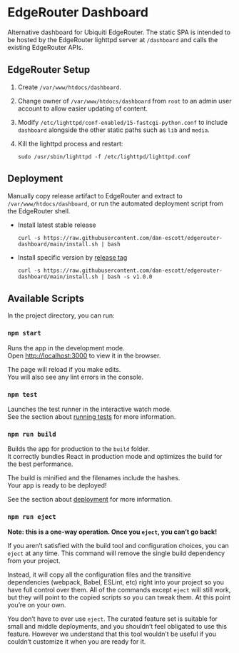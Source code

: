 

# EdgeRouter Dashboard

Alternative dashboard for Ubiquiti EdgeRouter. The static SPA is intended to be hosted by the EdgeRouter lighttpd server at `/dashboard` and calls the existing EdgeRouter APIs.

## EdgeRouter Setup

1. Create `/var/www/htdocs/dashboard`.
2. Change owner of `/var/www/htdocs/dashboard` from `root` to an admin user account to allow easier updating of content.
3. Modify `/etc/lighttpd/conf-enabled/15-fastcgi-python.conf` to include `dashboard` alongside the other static paths such as `lib` and `media`.
4. Kill the lighttpd process and restart:

    `sudo /usr/sbin/lighttpd -f /etc/lighttpd/lighttpd.conf`

## Deployment

Manually copy release artifact to EdgeRouter and extract to `/var/www/htdocs/dashboard`, or run the automated deployment script from the EdgeRouter shell.

* Install latest stable release

    `curl -s https://raw.githubusercontent.com/dan-escott/edgerouter-dashboard/main/install.sh | bash`

* Install specific version by [release tag](/releases)

    `curl -s https://raw.githubusercontent.com/dan-escott/edgerouter-dashboard/main/install.sh | bash -s v1.0.0`

## Available Scripts

In the project directory, you can run:

### `npm start`

Runs the app in the development mode.\
Open [http://localhost:3000](http://localhost:3000) to view it in the browser.

The page will reload if you make edits.\
You will also see any lint errors in the console.

### `npm test`

Launches the test runner in the interactive watch mode.\
See the section about [running tests](https://facebook.github.io/create-react-app/docs/running-tests) for more information.

### `npm run build`

Builds the app for production to the `build` folder.\
It correctly bundles React in production mode and optimizes the build for the best performance.

The build is minified and the filenames include the hashes.\
Your app is ready to be deployed!

See the section about [deployment](https://facebook.github.io/create-react-app/docs/deployment) for more information.

### `npm run eject`

**Note: this is a one-way operation. Once you `eject`, you can’t go back!**

If you aren’t satisfied with the build tool and configuration choices, you can `eject` at any time. This command will remove the single build dependency from your project.

Instead, it will copy all the configuration files and the transitive dependencies (webpack, Babel, ESLint, etc) right into your project so you have full control over them. All of the commands except `eject` will still work, but they will point to the copied scripts so you can tweak them. At this point you’re on your own.

You don’t have to ever use `eject`. The curated feature set is suitable for small and middle deployments, and you shouldn’t feel obligated to use this feature. However we understand that this tool wouldn’t be useful if you couldn’t customize it when you are ready for it.
